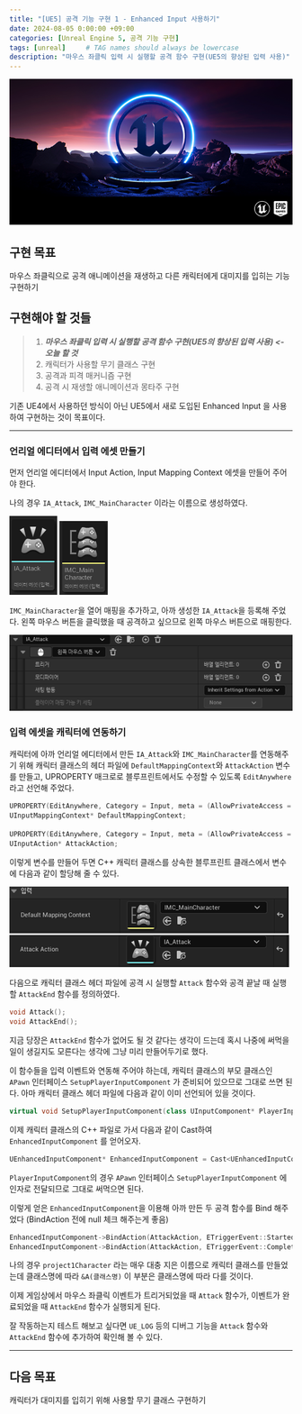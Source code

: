 ```yaml
---
title: "[UE5] 공격 기능 구현 1 - Enhanced Input 사용하기"
date: 2024-08-05 0:00:00 +09:00
categories: [Unreal Engine 5, 공격 기능 구현]
tags: [unreal]     # TAG names should always be lowercase
description: "마우스 좌클릭 입력 시 실행할 공격 함수 구현(UE5의 향상된 입력 사용)"
---
```


![](/assets/img/posts/UE5.png)

## 구현 목표
마우스 좌클릭으로 공격 애니메이션을 재생하고 다른 캐릭터에게 대미지를 입히는 기능 구현하기

## 구현해야 할 것들
>1. _**마우스 좌클릭 입력 시 실행할 공격 함수 구현(UE5의 향상된 입력 사용) <- 오늘 할 것**_
>2. 캐릭터가 사용할 무기 클래스 구현
>3. 공격과 피격 매커니즘 구현
>4. 공격 시 재생할 애니메이션과 몽타주 구현

기존 UE4에서 사용하던 방식이 아닌 UE5에서 새로 도입된 Enhanced Input 을 사용하여 구현하는 것이 목표이다.

***
### 언리얼 에디터에서 입력 에셋 만들기


먼저 언리얼 에디터에서 Input Action, Input Mapping Context 에셋을 만들어 주어야 한다.

나의 경우 `IA_Attack`, `IMC_MainCharacter` 이라는 이름으로 생성하였다.

![](/assets/img/posts/UE5-Attack-Enhanced-Input/IA_Attack.png) ![](/assets/img/posts/UE5-Attack-Enhanced-Input/IMC_MainCharacter.png)

`IMC_MainCharacter`을 열어 매핑을 추가하고, 아까 생성한 `IA_Attack`을 등록해 주었다.
왼쪽 마우스 버튼을 클릭했을 때 공격하고 싶으므로 왼쪽 마우스 버튼으로 매핑한다.

![](/assets/img/posts/UE5-Attack-Enhanced-Input/LeftMouse.png)

### 입력 에셋을 캐릭터에 연동하기
캐릭터에 아까 언리얼 에디터에서 만든 `IA_Attack`와 `IMC_MainCharacter`를 연동해주기 위해 캐릭터 클래스의 헤더 파일에 `DefaultMappingContext`와 `AttackAction` 변수를 만들고, UPROPERTY 매크로로 블루프린트에서도 수정할 수 있도록 `EditAnywhere`라고 선언해 주었다.
```cpp
UPROPERTY(EditAnywhere, Category = Input, meta = (AllowPrivateAccess = "true"))
UInputMappingContext* DefaultMappingContext;

UPROPERTY(EditAnywhere, Category = Input, meta = (AllowPrivateAccess = "true"))
UInputAction* AttackAction;
```
이렇게 변수를 만들어 두면 C++ 캐릭터 클래스를 상속한 블루프린트 클래스에서 변수에 다음과 같이 할당해 줄 수 있다.

![](/assets/img/posts/UE5-Attack-Enhanced-Input/DefaultMappingContext.png)
![](/assets/img/posts/UE5-Attack-Enhanced-Input/AttackAction.png)

다음으로 캐릭터 클래스 헤더 파일에 공격 시 실행할 `Attack` 함수와 공격 끝날 때 실행할 `AttackEnd` 함수를 정의하였다.
```cpp
void Attack();
void AttackEnd();
```
지금 당장은 `AttackEnd` 함수가 없어도 될 것 같다는 생각이 드는데 혹시 나중에 써먹을 일이 생길지도 모른다는 생각에 그냥 미리 만들어두기로 했다.


이 함수들을 입력 이벤트와 연동해 주어야 하는데, 캐릭터 클래스의 부모 클래스인 `APawn` 인터페이스 `SetupPlayerInputComponent` 가 준비되어 있으므로 그대로 쓰면 된다. 아마 캐릭터 클래스 헤더 파일에 다음과 같이 이미 선언되어 있을 것이다.
```cpp
virtual void SetupPlayerInputComponent(class UInputComponent* PlayerInputComponent) override;
```

이제 캐릭터 클래스의 C++ 파일로 가서 다음과 같이 Cast하여 `EnhancedInputComponent` 를 얻어오자.
```cpp
UEnhancedInputComponent* EnhancedInputComponent = Cast<UEnhancedInputComponent>(PlayerInputComponent)
```
`PlayerInputComponent`의 경우 `APawn` 인터페이스 `SetupPlayerInputComponent` 에 인자로 전달되므로 그대로 써먹으면 된다.

이렇게 얻은 `EnhancedInputComponent`을 이용해 아까 만든 두 공격 함수를 Bind 해주었다 (BindAction 전에 null 체크 해주는게 좋음)
```cpp
EnhancedInputComponent->BindAction(AttackAction, ETriggerEvent::Started, this, &Aproject1Character::Attack);
EnhancedInputComponent->BindAction(AttackAction, ETriggerEvent::Completed, this, &Aproject1Character::AttackEnd);
```
나의 경우 `project1Character` 라는 매우 대충 지은 이름으로 캐릭터 클래스를 만들었는데 클래스명에 따라 `&A(클래스명)` 이 부분은 클래스명에 따라 다를 것이다.


이제 게임상에서 마우스 좌클릭 이벤트가 트리거되었을 때 `Attack` 함수가, 이벤트가 완료되었을 때 `AttackEnd` 함수가 실행되게 된다.

잘 작동하는지 테스트 해보고 싶다면 `UE_LOG` 등의 디버그 기능을 `Attack` 함수와 `AttackEnd` 함수에 추가하여 확인해 볼 수 있다.

***
## 다음 목표
캐릭터가 대미지를 입히기 위해 사용할 무기 클래스 구현하기
